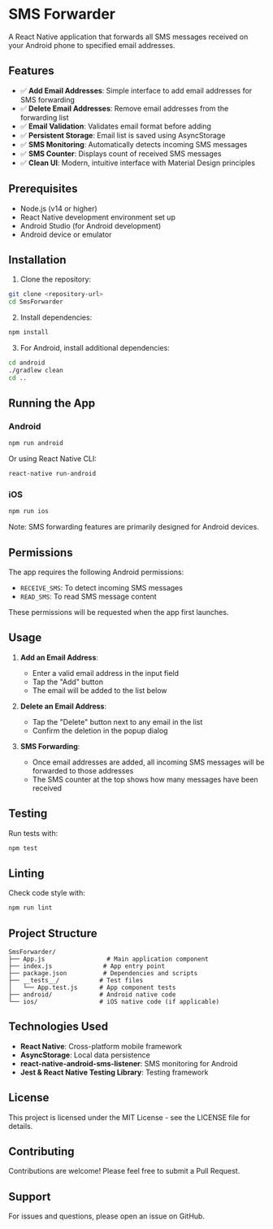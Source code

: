 # SMS Forwarder

A React Native application that forwards all SMS messages received on your Android phone to specified email addresses.

## Features

- ✅ **Add Email Addresses**: Simple interface to add email addresses for SMS forwarding
- ✅ **Delete Email Addresses**: Remove email addresses from the forwarding list
- ✅ **Email Validation**: Validates email format before adding
- ✅ **Persistent Storage**: Email list is saved using AsyncStorage
- ✅ **SMS Monitoring**: Automatically detects incoming SMS messages
- ✅ **SMS Counter**: Displays count of received SMS messages
- ✅ **Clean UI**: Modern, intuitive interface with Material Design principles

## Prerequisites

- Node.js (v14 or higher)
- React Native development environment set up
- Android Studio (for Android development)
- Android device or emulator

## Installation

1. Clone the repository:
```bash
git clone <repository-url>
cd SmsForwarder
```

2. Install dependencies:
```bash
npm install
```

3. For Android, install additional dependencies:
```bash
cd android
./gradlew clean
cd ..
```

## Running the App

### Android

```bash
npm run android
```

Or using React Native CLI:
```bash
react-native run-android
```

### iOS

```bash
npm run ios
```

Note: SMS forwarding features are primarily designed for Android devices.

## Permissions

The app requires the following Android permissions:
- `RECEIVE_SMS`: To detect incoming SMS messages
- `READ_SMS`: To read SMS message content

These permissions will be requested when the app first launches.

## Usage

1. **Add an Email Address**:
   - Enter a valid email address in the input field
   - Tap the "Add" button
   - The email will be added to the list below

2. **Delete an Email Address**:
   - Tap the "Delete" button next to any email in the list
   - Confirm the deletion in the popup dialog

3. **SMS Forwarding**:
   - Once email addresses are added, all incoming SMS messages will be forwarded to those addresses
   - The SMS counter at the top shows how many messages have been received

## Testing

Run tests with:
```bash
npm test
```

## Linting

Check code style with:
```bash
npm run lint
```

## Project Structure

```
SmsForwarder/
├── App.js                 # Main application component
├── index.js              # App entry point
├── package.json          # Dependencies and scripts
├── __tests__/           # Test files
│   └── App.test.js      # App component tests
├── android/             # Android native code
└── ios/                 # iOS native code (if applicable)
```

## Technologies Used

- **React Native**: Cross-platform mobile framework
- **AsyncStorage**: Local data persistence
- **react-native-android-sms-listener**: SMS monitoring for Android
- **Jest & React Native Testing Library**: Testing framework

## License

This project is licensed under the MIT License - see the LICENSE file for details.

## Contributing

Contributions are welcome! Please feel free to submit a Pull Request.

## Support

For issues and questions, please open an issue on GitHub. 
